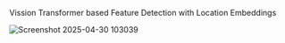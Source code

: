 Vission Transformer based Feature Detection with Location Embeddings 

![Screenshot 2025-04-30 103039](https://github.com/user-attachments/assets/5438c4e2-f892-4797-aae1-875f6f0f764a)
